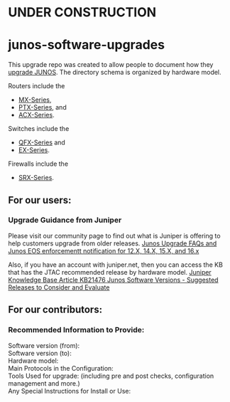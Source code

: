 # UNDER CONSTRUCTION
# junos-software-upgrades
This upgrade repo was created to allow people to document how they [upgrade JUNOS](https://www.youtube.com/watch?v=bznodPnJdJk). The directory schema is organized by hardware model.

Routers include the
* [MX-Series](https://github.com/JNPRAutomate/junos-software-upgrades/tree/main/MX-Series-Routers),
* [PTX-Series](https://github.com/JNPRAutomate/junos-software-upgrades/tree/main/PTX-Series-Routers), and
* [ACX-Series](https://github.com/JNPRAutomate/junos-software-upgrades/tree/main/ACX-Series-Routers).  

Switches include the
* [QFX-Series](https://github.com/JNPRAutomate/junos-software-upgrades/tree/main/QFX-Series-Switches) and
* [EX-Series](https://github.com/JNPRAutomate/junos-software-upgrades/tree/main/EX-Series-Switches).  

Firewalls include the
* [SRX-Series](https://github.com/JNPRAutomate/junos-software-upgrades/tree/main/SRX-Series-Firewalls). 

## For our users:

### Upgrade Guidance from Juniper

Please visit our community page to find out what is Juniper is offering to help customers upgrade from older releases. [Junos Upgrade FAQs and Junos EOS enforcementt notification for 12.X, 14.X, 15.X, and 16.x](https://community.juniper.net/discussion/junos-upgrade-faqs-and-junos-eos-enforcement-notification-for-12x-14x-15x-and-16x#bmad518b92-983a-4634-9bdf-9adc25fe9c7c)

Also, if you have an account with juniper.net, then you can access the KB that has the JTAC recommended release by hardware model. [Juniper Knowledge Base Article KB21476 Junos Software Versions - Suggested Releases to Consider and Evaluate](https://supportportal.juniper.net/s/article/Junos-Software-Versions-Suggested-Releases-to-Consider-and-Evaluate?language=en_US)

## For our contributors:

### Recommended Information to Provide:
Software version (from):  
Software version (to):  
Hardware model:  
Main Protocols in the Configuration:  
Tools Used for upgrade: (including pre and post checks, configuration management and more.)   
Any Special Instructions for Install or Use:  
